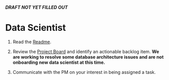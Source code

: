 **_DRAFT NOT YET FILLED OUT_**

# Data Scientist

1. Read the [Readme](https://github.com/hackforla/CivicTechJobs/blob/main/README.md).

2. Review the [Project Board](https://github.com/hackforla/CivicTechJobs/projects/1) and identify an actionable backlog item. **We are working to resolve some database architecture issues and are not onboarding new data scientist at this time.**

3. Communicate with the PM on your interest in being assigned a task.
